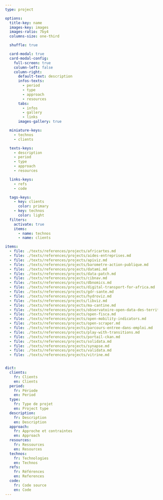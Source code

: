 ```yaml
---
type: project

options:
  title-key: name
  images-key: images
  images-ratio: 7by4
  columns-size: one-third

  shuffle: true

  card-modal: true
  card-modal-config:
    full-screen: true
    column-left: false
    column-right: 
      default-text: description
      infos-texts: 
        - period
        - type
        - approach
        - resources
      tabs:
        - infos
        - gallery 
        - links 
      images-gallery: true

  miniature-keys: 
    - technos
    - clients

  texts-keys: 
    - description 
    - period
    - type
    - approach
    - resources

  links-keys: 
    - refs 
    - code

  tags-keys: 
    - key: clients
      color: primary
    - key: technos
      color: light
  filters: 
    activate: true
    items: 
      - name: technos
      - name: clients

items: 
  - file: ./texts/references/projects/africartes.md
  - file: ./texts/references/projects/aides-entreprises.md
  - file: ./texts/references/projects/apiviz.md
  - file: ./texts/references/projects/barometre-action-publique.md
  - file: ./texts/references/projects/datami.md
  - file: ./texts/references/projects/data-patch.md
  - file: ./texts/references/projects/cibnav.md
  - file: ./texts/references/projects/dbnomics.md
  - file: ./texts/references/projects/digital-transport-for-africa.md
  - file: ./texts/references/projects/gdr-sante.md
  - file: ./texts/references/projects/hydroviz.md
  - file: ./texts/references/projects/libviz.md
  - file: ./texts/references/projects/ma-cantine.md
  - file: ./texts/references/projects/observatoire-open-data-des-territoires.md
  - file: ./texts/references/projects/open-fisca.md
  - file: ./texts/references/projects/open-mobility-indicators.md
  - file: ./texts/references/projects/open-scraper.md
  - file: ./texts/references/projects/parcours-entree-dans-emploi.md
  - file: ./texts/references/projects/play-with-transitions.md
  - file: ./texts/references/projects/portail-ckan.md
  - file: ./texts/references/projects/solidata.md
  - file: ./texts/references/projects/synapse.md
  - file: ./texts/references/projects/validata.md
  - file: ./texts/references/projects/vitrine.md


dict:
  clients:
    fr: Clients
    en: Clients
  period:
    fr: Période
    en: Period
  type:
    fr: Type de projet
    en: Project type
  description:
    fr: Description
    en: Description
  approach:
    fr: Approche et contraintes
    en: Approach
  resources:
    fr: Ressources
    en: Resources
  technos:
    fr: Technologies
    en: Technos
  refs:
    fr: Références
    en: References
  code:
    fr: Code source
    en: Code
---
```

